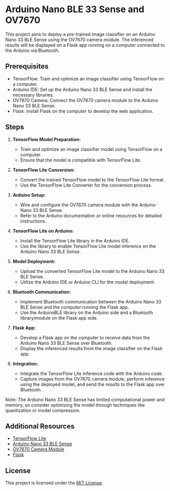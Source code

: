 # Arduino Nano BLE 33 Sense and OV7670

This project aims to deploy a pre-trained image classifier on an Arduino Nano 33 BLE Sense using the OV7670 camera module. The inferenced results will be displayed on a Flask app running on a computer connected to the Arduino via Bluetooth.

## Prerequisites

- TensorFlow: Train and optimize an image classifier using TensorFlow on a computer.
- Arduino IDE: Set up the Arduino Nano 33 BLE Sense and install the necessary libraries.
- OV7670 Camera: Connect the OV7670 camera module to the Arduino Nano 33 BLE Sense.
- Flask: Install Flask on the computer to develop the web application.

## Steps

1. **TensorFlow Model Preparation:**
   - Train and optimize an image classifier model using TensorFlow on a computer.
   - Ensure that the model is compatible with TensorFlow Lite.

2. **TensorFlow Lite Conversion:**
   - Convert the trained TensorFlow model to the TensorFlow Lite format.
   - Use the TensorFlow Lite Converter for the conversion process.

3. **Arduino Setup:**
   - Wire and configure the OV7670 camera module with the Arduino Nano 33 BLE Sense.
   - Refer to the Arduino documentation or online resources for detailed instructions.

4. **TensorFlow Lite on Arduino:**
   - Install the TensorFlow Lite library in the Arduino IDE.
   - Use the library to enable TensorFlow Lite model inference on the Arduino Nano 33 BLE Sense.

5. **Model Deployment:**
   - Upload the converted TensorFlow Lite model to the Arduino Nano 33 BLE Sense.
   - Utilize the Arduino IDE or Arduino CLI for the model deployment.

6. **Bluetooth Communication:**
   - Implement Bluetooth communication between the Arduino Nano 33 BLE Sense and the computer running the Flask app.
   - Use the ArduinoBLE library on the Arduino side and a Bluetooth library/module on the Flask app side.

7. **Flask App:**
   - Develop a Flask app on the computer to receive data from the Arduino Nano 33 BLE Sense over Bluetooth.
   - Display the inferenced results from the image classifier on the Flask app.

8. **Integration:**
   - Integrate the TensorFlow Lite inference code with the Arduino code.
   - Capture images from the OV7670 camera module, perform inference using the deployed model, and send the results to the Flask app over Bluetooth.

Note: The Arduino Nano 33 BLE Sense has limited computational power and memory, so consider optimizing the model through techniques like quantization or model compression.

## Additional Resources

- [TensorFlow Lite](https://www.tensorflow.org/lite)
- [Arduino Nano 33 BLE Sense](https://www.arduino.cc/en/Guide/NANO33BLESense)
- [OV7670 Camera Module](https://www.arducam.com/docs/camera-for-arduino/ov7670-arduino-camera-module-guide/)
- [Flask](https://flask.palletsprojects.com/)

## License

This project is licensed under the [MIT License](LICENSE).

